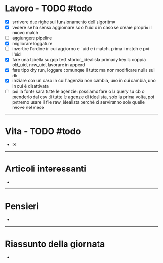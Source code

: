 # Lavoro - TODO #todo 
- [x] scrivere due righe sul funzionamento dell'algoritmo
- [x] vedere se ha senso aggiornare solo l'uid o in caso se creare proprio il nuovo match
- [ ] aggiungere pipeline
- [x] migliorare loggature
- [ ] invertire l'ordine in cui aggiorno e l'uid e i match. prima i match e poi l'uid
- [x] fare una tabella su gcp test storico_idealista primariy key la coppia old_uid, new_uid, lavorare in append
- [x] fare tipo dry run, loggare comunque il tutto ma non modificare nulla sul db
- [x] iniziare con un caso in cui l'agenzia non cambia, uno in cui cambia, uno in cui è disattivata
- [ ] poi la fonte sarà tutte le agenzie: possiamo fare o la query su cb o prenderlo dal csv di tutte le agenzie di idealista, solo la prima volta, poi potremo usare il file raw_idealista perchè ci serviranno solo quelle nuove nel mese

---

# Vita - TODO #todo 
- [x] 

---

# Articoli interessanti
- 

---

# Pensieri
- 

---

# Riassunto della giornata
- 